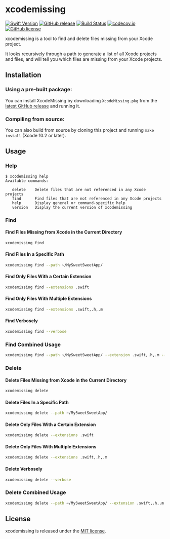 # xcodemissing

[![Swift Version](https://img.shields.io/badge/Swift-5.0-orange.svg?style=flat)](https://swift.org)
[![GitHub release](https://img.shields.io/github/release/jeffctown/xcodemissing.svg)](https://github.com/jeffctown/xcodemissing/releases)
[![Build Status](https://travis-ci.org/jeffctown/xcodemissing.svg?branch=master)](https://travis-ci.org/jeffctown/xcodemissing)	
[![codecov.io](https://codecov.io/github/jeffctown/xcodemissing/coverage.svg?branch=master)](https://codecov.io/github/jeffctown/xcodemissing?branch=master)
[![GitHub license](https://img.shields.io/badge/license-MIT-lightgrey.svg)](https://raw.githubusercontent.com/Carthage/Carthage/master/LICENSE.md) 


xcodemissing is a tool to find and delete files missing from your Xcode project.  

It looks recursively through a path to generate a list of all Xcode projects and files, and will tell you which files are missing from your Xcode projects.

## Installation

### Using a pre-built package:

You can install XcodeMissing by downloading `XcodeMissing.pkg` from the
[latest GitHub release](https://github.com/jeffctown/xcodemissing/releases/latest) and
running it.

### Compiling from source:

You can also build from source by cloning this project and running
`make install` (Xcode 10.2 or later).

## Usage


### Help

```
$ xcodemissing help
Available commands:

   delete    Delete files that are not referenced in any Xcode projects
   find      Find files that are not referenced in any Xcode projects
   help      Display general or command-specific help
   version   Display the current version of xcodemissing
```

### Find


#### Find Files Missing from Xcode in the Current Directory

```bash
xcodemissing find
```

#### Find Files In a Specific Path

```bash
xcodemissing find --path ~/MySweetSweetApp/
```

#### Find Only Files With a Certain Extension

```bash
xcodemissing find --extensions .swift
```

#### Find Only Files With Multiple Extensions

```bash
xcodemissing find --extensions .swift,.h,.m
```

#### Find Verbosely

```bash
xcodemissing find --verbose
```

### Find Combined Usage

```bash
xcodemissing find --path ~/MySweetSweetApp/ --extension .swift,.h,.m --verbose
```

### Delete

#### Delete Files Missing from Xcode in the Current Directory

```bash
xcodemissing delete
```

#### Delete Files In a Specific Path

```bash
xcodemissing delete --path ~/MySweetSweetApp/
```

#### Delete Only Files With a Certain Extension

```bash
xcodemissing delete --extensions .swift
```

#### Delete Only Files With Multiple Extensions

```bash
xcodemissing delete --extensions .swift,.h,.m
```

#### Delete Verbosely

```bash
xcodemissing delete --verbose
```

### Delete Combined Usage

```bash
xcodemissing delete --path ~/MySweetSweetApp/ --extension .swift,.h,.m --verbose
```

## License

xcodemissing is released under the [MIT license](LICENSE.md).